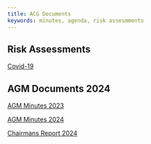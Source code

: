 ```yaml
---
title: ACG Documents
keywords: minutes, agenda, risk assesmments
---
```


## Risk Assessments

[Covid-19](#risk_assessments/Covid19_RA_2021.pdf)

## AGM Documents 2024

[AGM Minutes 2023](content/documents/AGM_Minutes_2023.pdf)

[AGM Minutes 2024](content/documents/AGM_Minutes_2024.pdf)

[Chairmans Report 2024](content/documents/ACG_Chairmans_Report_2024.pdf)


